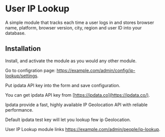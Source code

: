 # User IP Lookup
A simple module that tracks each time a user logs in and stores browser name, platform, browser version, city, region  and user ID into your database.


## Installation
Install, and activate the module as you would any other module.

Go to configration page: https://example.com/admin/config/ip-lookup/settings.

Put ipdata API key into the form and save configuration.

You can get ipdata API key from [https://ipdata.co](https://ipdata.co/).

Ipdata provide a fast, highly available IP Geolocation API with reliable performance.

Default ipdata test key will let you lookup few ip Geolocation.


User IP Lookup module links  https://example.com/admin/people/ip-lookup. 
